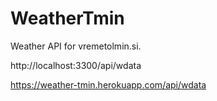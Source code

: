 # WeatherTmin
Weather API for vremetolmin.si.

http://localhost:3300/api/wdata

https://weather-tmin.herokuapp.com/api/wdata

